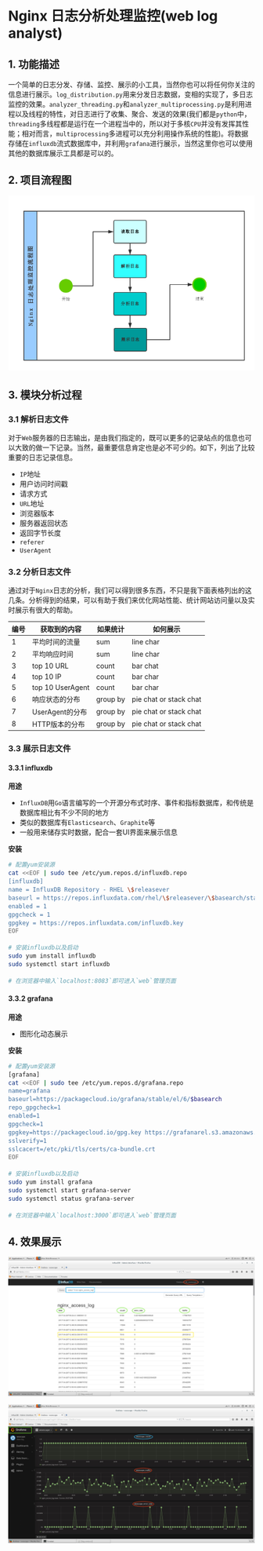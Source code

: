 # Nginx 日志分析处理监控(web log analyst)


## 1. 功能描述

一个简单的日志分发、存储、监控、展示的小工具，当然你也可以将任何你关注的信息进行展示。`log_distribution.py`用来分发日志数据，变相的实现了，多日志监控的效果。`analyzer_threading.py`和`analyzer_multiprocessing.py`是利用进程以及线程的特性，对日志进行了收集、聚合、发送的效果(我们都是`python`中，`threading`多线程都是运行在一个进程当中的，所以对于多核`CPU`并没有发挥其性能；相对而言，`multiprocessing`多进程可以充分利用操作系统的性能)。将数据存储在`influxdb`流式数据库中，并利用`grafana`进行展示，当然这里你也可以使用其他的数据库展示工具都是可以的。


## 2. 项目流程图

![Nginx 日志分析处理监控流程图](./images/nginx_log_processing_monitoring.png)


## 3. 模块分析过程

### 3.1 解析日志文件
对于`Web`服务器的日志输出，是由我们指定的，既可以更多的记录站点的信息也可以大致的做一下记录。当然，最重要信息肯定也是必不可少的。如下，列出了比较重要的日志记录信息。

- `IP`地址
- 用户访问时间戳
- 请求方式
- `URL`地址
- 浏览器版本
- 服务器返回状态
- 返回字节长度
- `referer`
- `UserAgent`


### 3.2 分析日志文件
通过对于`Nginx`日志的分析，我们可以得到很多东西，不只是我下面表格列出的这几条。分析得到的结果，可以有助于我们来优化网站性能、统计网站访问量以及实时展示有很大的帮助。

| 编号 | 获取到的内容 | 如果统计 | 如何展示 |
| --- | --- | --- | --- |
| 1 | 平均时间的流量 | sum | line char |
| 2 | 平均响应时间 | sum | line char |
| 3 | top 10 URL | count | bar chat |
| 4 | top 10 IP | count | bar char |
| 5 | top 10 UserAgent | count | bar char |
| 6 | 响应状态的分布 | group by | pie chat or stack chat |
| 7 | UserAgent的分布 | group by | pie chat or stack chat |
| 8 | HTTP版本的分布 | group by | pie chat or stack chat |


### 3.3 展示日志文件

#### 3.3.1 influxdb

**用途**

- `InfluxDB`用`Go`语言编写的一个开源分布式时序、事件和指标数据库，和传统是数据库相比有不少不同的地方
- 类似的数据库有`Elasticsearch`、`Graphite`等
- 一般用来储存实时数据，配合一套UI界面来展示信息

**安装**

```bash
# 配置yum安装源
cat <<EOF | sudo tee /etc/yum.repos.d/influxdb.repo
[influxdb]
name = InfluxDB Repository - RHEL \$releasever
baseurl = https://repos.influxdata.com/rhel/\$releasever/\$basearch/stable
enabled = 1
gpgcheck = 1
gpgkey = https://repos.influxdata.com/influxdb.key
EOF

# 安装influxdb以及启动
sudo yum install influxdb
sudo systemctl start influxdb

# 在浏览器中输入`localhost:8083`即可进入`web`管理页面
```

#### 3.3.2 grafana

**用途**

- 图形化动态展示

**安装**

```bash
# 配置yum安装源
[grafana]
cat <<EOF | sudo tee /etc/yum.repos.d/grafana.repo
name=grafana
baseurl=https://packagecloud.io/grafana/stable/el/6/$basearch
repo_gpgcheck=1
enabled=1
gpgcheck=1
gpgkey=https://packagecloud.io/gpg.key https://grafanarel.s3.amazonaws.com/RPM-GPG-KEY-grafana
sslverify=1
sslcacert=/etc/pki/tls/certs/ca-bundle.crt
EOF

# 安装influxdb以及启动
sudo yum install grafana
sudo systemctl start grafana-server
sudo systemctl status grafana-server

# 在浏览器中输入`localhost:3000`即可进入`web`管理页面
```


## 4. 效果展示

![influxdb存储数据](./images/influxdb.jpeg)

![grafana监控展示](./images/grafana.jpeg)
